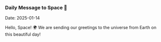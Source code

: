 ### Daily Message to Space 🌌
Date: 2025-01-14

Hello, Space! 🌍 We are sending our greetings to the universe from Earth on this beautiful day!
